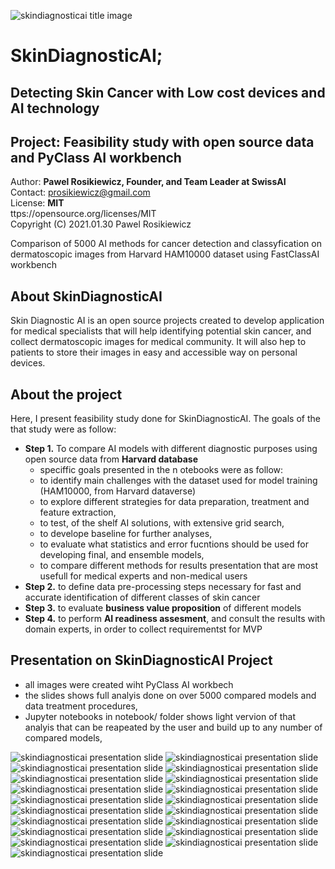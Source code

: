 ![skindiagnosticai title image](images/skindiagnosticai_title_image.png)

# SkinDiagnosticAI; 
## Detecting Skin Cancer with Low cost devices and AI technology
## Project: Feasibility study with open source data and PyClass AI workbench
      
Author: __Pawel Rosikiewicz, Founder, and Team Leader at SwissAI__  
Contact: prosikiewicz@gmail.com    
License: __MIT__    
ttps://opensource.org/licenses/MIT        
Copyright (C) 2021.01.30 Pawel Rosikiewicz  



Comparison of 5000 AI methods for cancer detection and classyfication on dermatoscopic images from Harvard HAM10000 dataset using FastClassAI workbench   

## About SkinDiagnosticAI
Skin  Diagnostic AI is an open source projects created to develop application for medical specialists that will help identifying potential skin cancer, and collect dermatoscopic images for medical community. It will also hep to patients to store their images in easy and accessible way on personal devices.

## About the project
Here, I present feasibility study done for SkinDiagnosticAI. 
The goals of the that study were as follow: 
* __Step 1.__ To compare AI models with different diagnostic purposes using open source data from __Harvard database__
  * speciffic goals presented in the n otebooks were as follow:
  - to identify main challenges with the dataset used for model training (HAM10000, from Harvard dataverse)       
  - to explore different strategies for data preparation, treatment and feature extraction,
  - to test, of the shelf AI solutions, with extensive grid search, 
  - to develope baseline for further analyses,    
  - to evaluate what statistics and error fucntions should be used for developing final, and ensemble models,
  - to compare different methods for results presentation that are most usefull for medical experts and non-medical users
* __Step 2.__ to define data pre-processing steps necessary for fast and accurate identification of different classes of skin cancer
* __Step 3.__ to evaluate __business value proposition__ of different models
* __Step 4.__ to perform __AI readiness assesment__, and consult the results with domain experts, in order to collect requirementst for MVP 


## Presentation on SkinDiagnosticAI Project
* all images were created wiht PyClass AI workbech
* the slides shows full analyis done on over 5000 compared models and data treatment procedures, 
* Jupyter notebooks in notebook/ folder shows light vervion of that analyis that can be reapeated by the user and build up to any number of compared models, 

![skindiagnosticai presentation slide](images/Slide1.png)
![skindiagnosticai presentation slide](images/Slide2.png)
![skindiagnosticai presentation slide](images/Slide3.png)
![skindiagnosticai presentation slide](images/Slide4.png)
![skindiagnosticai presentation slide](images/Slide5.png)
![skindiagnosticai presentation slide](images/Slide6.png)
![skindiagnosticai presentation slide](images/Slide7.png)
![skindiagnosticai presentation slide](images/Slide8.png)
![skindiagnosticai presentation slide](images/Slide9.png)
![skindiagnosticai presentation slide](images/Slide10.png)
![skindiagnosticai presentation slide](images/Slide11.png)
![skindiagnosticai presentation slide](images/Slide12.png)
![skindiagnosticai presentation slide](images/Slide13.png)
![skindiagnosticai presentation slide](images/Slide14.png)
![skindiagnosticai presentation slide](images/Slide15.png)
![skindiagnosticai presentation slide](images/Slide16.png)
![skindiagnosticai presentation slide](images/Slide17.png)
![skindiagnosticai presentation slide](images/Slide18.png)
![skindiagnosticai presentation slide](images/Slide19.png)




